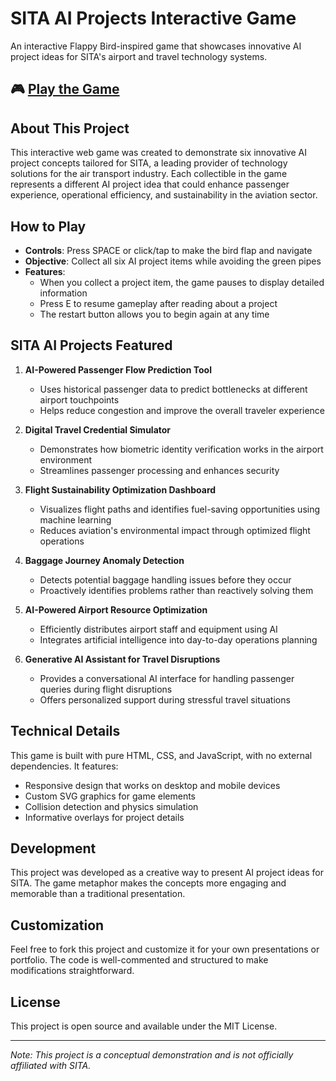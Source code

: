 # SITA AI Projects Interactive Game

An interactive Flappy Bird-inspired game that showcases innovative AI project ideas for SITA's airport and travel technology systems.

## 🎮 [Play the Game](https://yourusername.github.io/sita-ai-game/)

## About This Project

This interactive web game was created to demonstrate six innovative AI project concepts tailored for SITA, a leading provider of technology solutions for the air transport industry. Each collectible in the game represents a different AI project idea that could enhance passenger experience, operational efficiency, and sustainability in the aviation sector.

## How to Play

- **Controls**: Press SPACE or click/tap to make the bird flap and navigate
- **Objective**: Collect all six AI project items while avoiding the green pipes
- **Features**:
  - When you collect a project item, the game pauses to display detailed information
  - Press E to resume gameplay after reading about a project
  - The restart button allows you to begin again at any time

## SITA AI Projects Featured

1. **AI-Powered Passenger Flow Prediction Tool**
   - Uses historical passenger data to predict bottlenecks at different airport touchpoints
   - Helps reduce congestion and improve the overall traveler experience

2. **Digital Travel Credential Simulator**
   - Demonstrates how biometric identity verification works in the airport environment
   - Streamlines passenger processing and enhances security

3. **Flight Sustainability Optimization Dashboard**
   - Visualizes flight paths and identifies fuel-saving opportunities using machine learning
   - Reduces aviation's environmental impact through optimized flight operations

4. **Baggage Journey Anomaly Detection**
   - Detects potential baggage handling issues before they occur
   - Proactively identifies problems rather than reactively solving them

5. **AI-Powered Airport Resource Optimization**
   - Efficiently distributes airport staff and equipment using AI
   - Integrates artificial intelligence into day-to-day operations planning

6. **Generative AI Assistant for Travel Disruptions**
   - Provides a conversational AI interface for handling passenger queries during flight disruptions
   - Offers personalized support during stressful travel situations

## Technical Details

This game is built with pure HTML, CSS, and JavaScript, with no external dependencies. It features:

- Responsive design that works on desktop and mobile devices
- Custom SVG graphics for game elements
- Collision detection and physics simulation
- Informative overlays for project details

## Development

This project was developed as a creative way to present AI project ideas for SITA. The game metaphor makes the concepts more engaging and memorable than a traditional presentation.

## Customization

Feel free to fork this project and customize it for your own presentations or portfolio. The code is well-commented and structured to make modifications straightforward.

## License

This project is open source and available under the MIT License.

---

*Note: This project is a conceptual demonstration and is not officially affiliated with SITA.*

